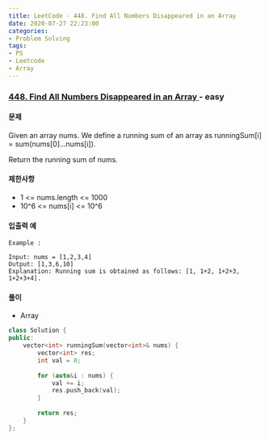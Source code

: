 ```yaml
---
title: LeetCode - 448. Find All Numbers Disappeared in an Array
date: 2020-07-27 22:23:00
categories:
- Problem Solving
tags:
- PS
- Leetcode
- Array
---
```


### [ 448. Find All Numbers Disappeared in an Array ](https://leetcode.com/problems/running-sum-of-1d-array/) - easy

#### 문제

Given an array nums. We define a running sum of an array as runningSum[i] = sum(nums[0]…nums[i]).

Return the running sum of nums.

#### 제한사항
 - 1 <= nums.length <= 1000
 - 10^6 <= nums[i] <= 10^6

#### 입출력 예

```
Example :

Input: nums = [1,2,3,4]
Output: [1,3,6,10]
Explanation: Running sum is obtained as follows: [1, 1+2, 1+2+3, 1+2+3+4].
```

#### 풀이
 - Array

```cpp
class Solution {
public:
    vector<int> runningSum(vector<int>& nums) {
        vector<int> res;
        int val = 0;
        
        for (auto&i : nums) {
            val += i; 
            res.push_back(val);
        }
        
        return res;
    }
};
```
